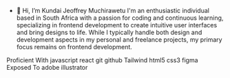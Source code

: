 - 👋 Hi, I’m Kundai Jeoffrey Muchirawetu
I'm an enthusiastic individual based in South Africa with a passion for coding and continuous learning,
specializing in frontend development to create intuitive user interfaces and bring designs to life.
While I typically handle both design and development aspects in my personal and freelance projects, my primary focus remains on frontend development.

Proficient With javascript react git github Tailwind html5 css3 figma
Exposed To adobe illustrator
